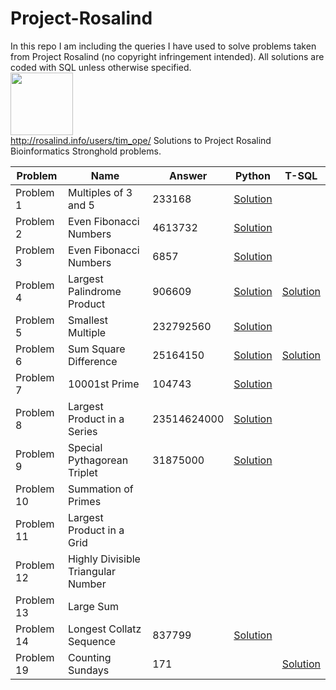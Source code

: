 # Project-Rosalind
In this repo I am including the queries I have used to solve problems taken from Project Rosalind (no copyright infringement intended). All solutions are coded with SQL unless otherwise specified.
<br>
<img height = "100" src ="https://i.imgur.com/Bv2Tkfi.png"/>
<br>
http://rosalind.info/users/tim_ope/
Solutions to Project Rosalind Bioinformatics Stronghold problems.

| Problem  | Name | Answer | Python | T-SQL |
| ------------- | ------------- | ------------- | ------------- | ------------- |
| Problem 1  | Multiples of 3 and 5 | 233168 | [Solution](https://github.com/timothymahajan/Project-Euler/blob/master/001/Multiples_Of_Three_And_Five.py) |
| Problem 2  | Even Fibonacci Numbers | 4613732 | [Solution](https://github.com/timothymahajan/Project-Euler/blob/master/002/Even_Fibonacci_Numbers.py) |
| Problem 3  | Even Fibonacci Numbers | 6857 | [Solution](https://github.com/timothymahajan/Project-Euler/blob/master/003/Largest_Prime_Factor.py) |
| Problem 4  | Largest Palindrome Product | 906609 | [Solution](https://github.com/timothymahajan/Project-Euler/blob/master/004/Largest_Palindrome_Product.py) | [Solution](https://github.com/timothymahajan/Project-Euler/blob/master/004/Largest_Palindrome_Product.sql)
| Problem 5  | Smallest Multiple | 232792560 | [Solution](https://github.com/timothymahajan/Project-Euler/blob/master/005/Smallest_Multiple.py) |
| Problem 6  | Sum Square Difference | 25164150 | [Solution](https://github.com/timothymahajan/Project-Euler/blob/master/006/Sum_Square_Difference.py) | [Solution](https://github.com/timothymahajan/Project-Euler/blob/master/006/Sum_Square_Differences.sql)
| Problem 7  | 10001st Prime | 104743 | [Solution](https://github.com/timothymahajan/Project-Euler/blob/master/007/10001st_Prime.py) |
| Problem 8  | Largest Product in a Series | 23514624000 | [Solution](https://github.com/timothymahajan/Project-Euler/blob/master/008/Largest_Product_In_A_Series.py) |
| Problem 9  | Special Pythagorean Triplet | 31875000 | [Solution](https://github.com/timothymahajan/Project-Euler/blob/master/009/Special_Pythagorean_Triplet.py) |
| Problem 10  | Summation of Primes | | |
| Problem 11  | Largest Product in a Grid | | |
| Problem 12  | Highly Divisible Triangular Number | | |
| Problem 13  | Large Sum | | |
| Problem 14  | Longest Collatz Sequence | 837799 | [Solution](https://github.com/timothymahajan/Project-Euler/blob/master/014/Longest_Collatz_Sequence.py) |
| Problem 19  | Counting Sundays | 171 | | [Solution](https://github.com/timothymahajan/Project-Euler/blob/master/019/Counting_Sundays.sql) |
